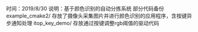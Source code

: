 时间：2019/8/30 
说明：基于颜色识别的自动分拣系统 部分代码备份 
example_cmake2/ 存放了摄像头采集图片并进行颜色识别的应用程序，含按键异步通知处理 
itop_key_demo/  存放通过按键调整rgb阈值的驱动代码 
